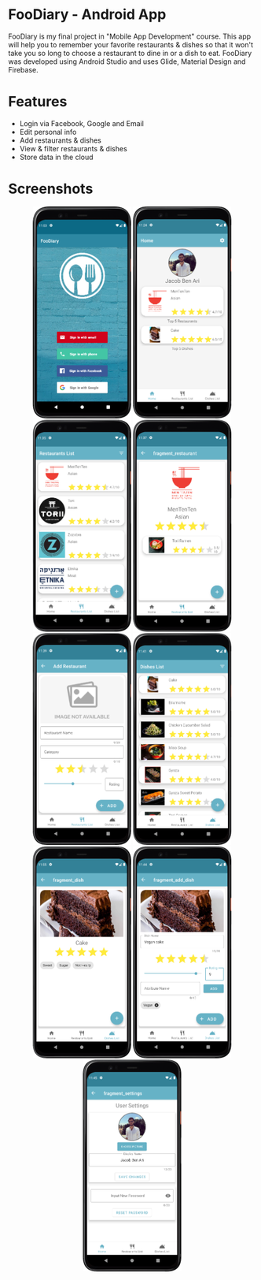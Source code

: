 # FooDiary - Android App
FooDiary is my final project in "Mobile App Development" course.
This app will help you to remember your favorite restaurants & dishes so that it won't take you so long to choose a restaurant to dine in or a dish to eat.
FooDiary was developed using Android Studio and uses Glide, Material Design and Firebase.
# Features

 - Login via Facebook, Google and Email
 - Edit personal info
 - Add restaurants & dishes
 - View & filter restaurants & dishes
 - Store data in the cloud
# Screenshots
<p align="center">
<img src="https://github.com/ybiblow/FooDiary/blob/master/Screenshots/LoginScreen_Screenshot.png?raw=true" width="200" height="430">
<img src="https://github.com/ybiblow/FooDiary/blob/master/Screenshots/HomeScreen_Screenshot.png?raw=true" width="200" height="430">
<img src="https://github.com/ybiblow/FooDiary/blob/master/Screenshots/RestaurantsList_Screenshot.png?raw=true" width="200" height="430">
<img src="https://github.com/ybiblow/FooDiary/blob/master/Screenshots/RestaurantItem_Screenshot.png?raw=true" width="200" height="430">
<img src="https://github.com/ybiblow/FooDiary/blob/master/Screenshots/AddRestaurant_Screentshot.png?raw=true" width="200" height="430">
<img src="https://github.com/ybiblow/FooDiary/blob/master/Screenshots/DishesList_Screenshot.png?raw=true" width="200" height="430">
<img src="https://github.com/ybiblow/FooDiary/blob/master/Screenshots/DishItem_Screenshot.png?raw=true" width="200" height="430">
<img src="https://github.com/ybiblow/FooDiary/blob/master/Screenshots/AddDish_Screenshotpng.png?raw=true" width="200" height="430">
<img src="https://github.com/ybiblow/FooDiary/blob/master/Screenshots/EditUser_Screenshot.png?raw=true" width="200" height="430">
</p>
